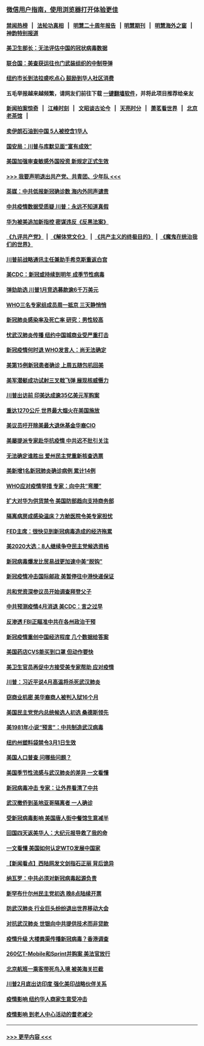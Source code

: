 ### [微信用户指南，使用浏览器打开体验更佳](https://github.com/gfw-breaker/banned-news1/blob/master/indexes/wechat-guide.md?t=0)
#### [禁闻热榜](热点新闻.md?t=0)  &nbsp;&nbsp;|&nbsp;&nbsp; [法轮功真相](https://github.com/gfw-breaker/truth/blob/master/README.md?t=0) &nbsp;&nbsp;|&nbsp;&nbsp; [明慧二十周年报告](https://github.com/gfw-breaker/mh-reports/blob/master/README.md?t=0) &nbsp;&nbsp;|&nbsp;&nbsp;[明慧期刊](https://github.com/gfw-breaker/mh-qikan) &nbsp;&nbsp;|&nbsp;&nbsp; [明慧海外之窗](https://github.com/gfw-breaker/mh-news/blob/master/README.md?t=0) &nbsp;&nbsp;|&nbsp;&nbsp; [神韵特别报道](https://github.com/gfw-breaker/mh-news/blob/master/shenyun.md?t=0)
#### [美卫生部长：无法评估中国的冠状病毒数据](../pages/nsc412/n11869301.md?t=02150122) 
#### [联合国：美查获运往也门武装组织的中制导弹](../pages/nsc412/n11868677.md?t=02150122) 
#### [纽约市长到法拉盛吃点心  鼓励到华人社区消费](../pages/nsc412/n11868197.md?t=02150122) 
#### 五毛举报越来越频繁，请网友们前往下载 [一键翻墙软件](https://github.com/gfw-breaker/ssr-accounts)，并将此项目推荐给亲友
#### [新闻拍案惊奇](https://github.com/gfw-breaker/banned-news1/blob/master/pages/link4.md) &nbsp;&nbsp;|&nbsp;&nbsp; [江峰时刻](https://github.com/gfw-breaker/banned-news1/blob/master/pages/link4.md) &nbsp;&nbsp;|&nbsp;&nbsp; [文昭谈古论今](https://github.com/gfw-breaker/banned-news1/blob/master/pages/link4.md) &nbsp;&nbsp;|&nbsp;&nbsp; [天亮时分](https://github.com/gfw-breaker/banned-news1/blob/master/pages/link4.md) &nbsp;&nbsp;|&nbsp;&nbsp; [萧茗看世界](https://github.com/gfw-breaker/banned-news1/blob/master/pages/link4.md) &nbsp;&nbsp;|&nbsp;&nbsp; [北京老茶馆](https://github.com/gfw-breaker/banned-news1/blob/master/pages/link4.md) &nbsp;&nbsp;|&nbsp;&nbsp; 
#### [卖伊朗石油到中国  5人被控含1华人](../pages/nsc412/n11867988.md?t=02150122) 
#### [国安局：川普与库默见面“富有成效”](../pages/nsc412/n11867976.md?t=02150122) 
#### [美国加强审查敏感外国投资 新规定正式生效](../pages/nsc412/n11868041.md?t=02150122) 
#### [>>> 我要声明退出共产党、共青团、少年队 <<<](https://github.com/begood0513/goodnews/blob/master/quit/letter.md) 
#### [英媒：中共低报新冠确诊数 海内外同声谴责](../pages/nsc412/n11867421.md?t=02150122) 
#### [中共疫情数据受质疑 川普：永远不知道真假](../pages/nsc412/n11867195.md?t=02150122) 
#### [华为被美追加新指控 密谋违反《反黑法案》](../pages/nsc412/n11867191.md?t=02150122) 
#### [《九评共产党》](https://github.com/begood0513/9ping.md/blob/master/README.md) &nbsp;|&nbsp; [《解体党文化》](../../../../jtdwh.md/blob/master/README.md)  &nbsp;|&nbsp; [《共产主义的终极目的》](../../../../gczydzjmd.md/blob/master/README.md) &nbsp;|&nbsp; [《魔鬼在统治我们的世界》](../../../../mgztzwmdsj.md/blob/master/README.md) 
#### [川普前战略通讯主任兼助手希克斯重返白宫](../pages/nsc412/n11867104.md?t=02150122) 
#### [美CDC：新冠或持续到明年 成季节性病毒](../pages/nsc412/n11867279.md?t=02150122) 
#### [弹劾助选 川普1月竞选募款逾6千万美元](../pages/nsc412/n11866950.md?t=02150122) 
#### [WHO三名专家组成员周一抵京 三天静悄悄](../pages/nsc412/n11866947.md?t=02150122) 
#### [新冠肺炎感染率及死亡率 研究：男性较高](../pages/nsc412/n11866956.md?t=02150122) 
#### [忧武汉肺炎传播 纽约中国城商业受严重打击](../pages/nsc412/n11866902.md?t=02150122) 
#### [新冠疫情何时退 WHO发言人：尚无法确定](../pages/nsc412/n11866864.md?t=02150122) 
#### [美第15例新冠患者确诊 上周五随包机回美](../pages/nsc412/n11866852.md?t=02150122) 
#### [美军潜艇成功试射三叉戟飞弹 展现核威慑力](../pages/nsc412/n11866046.md?t=02150122) 
#### [川普出访前 印美达成逾35亿美元军购案](../pages/nsc412/n11865444.md?t=02150122) 
#### [重达1270公斤 世界最大烟火在美国施放](../pages/nsc412/n11865198.md?t=02150122) 
#### [美议员吁开除美最大退休基金华裔CIO](../pages/nsc412/n11865230.md?t=02150122) 
#### [美屡提派专家赴华抗疫情 中共迟不批引关注](../pages/nsc412/n11864719.md?t=02150122) 
#### [无法确定谁胜出 爱州民主党重新核查选票](../pages/nsc412/n11864830.md?t=02150122) 
#### [美新增1名新冠肺炎确诊病例 累计14例](../pages/nsc412/n11864893.md?t=02150122) 
#### [WHO应对疫情举措 专家：向中共“弯腰”](../pages/nsc412/n11864727.md?t=02150122) 
#### [扩大对华为供货禁令 美国防部趋向支持商务部](../pages/nsc412/n11864773.md?t=02150122) 
#### [隔离病房成感染温床？方舱医院令美专家担忧](../pages/nsc412/n11864575.md?t=02150122) 
#### [FED主席：很快见到新冠病毒造成的经济拖累](../pages/nsc412/n11864507.md?t=02150122) 
#### [美2020大选：8人继续争夺民主党候选资格](../pages/nsc412/n11864327.md?t=02150122) 
#### [新冠病毒爆发比贸易战更加速中美“脱钩”](../pages/nsc412/n11864470.md?t=02150122) 
#### [新冠疫情冲击国际邮政 美暂停往中港快递保证](../pages/nsc412/n11864207.md?t=02150122) 
#### [共和党资深参议员开始调查拜登父子](../pages/nsc412/n11863984.md?t=02150122) 
#### [中共预测疫情4月消退 美CDC：言之过早](../pages/nsc412/n11864310.md?t=02150122) 
#### [反渗透 FBI正瞄准中共在各州政治干预](../pages/nsc412/n11864300.md?t=02150122) 
#### [新冠疫情重创中国经济程度 几个数据给答案](../pages/nsc412/n11864203.md?t=02150122) 
#### [美国药店CVS能买到口罩 但动作要快](../pages/nsc412/n11862438.md?t=02150122) 
#### [美卫生官员再促中方接受美专家帮助 应对疫情](../pages/nsc412/n11864043.md?t=02150122) 
#### [川普：习近平说4月高温将杀死武汉肺炎](../pages/nsc412/n11860814.md?t=02150122) 
#### [窃商业机密 美华裔商人被判入狱16个月](../pages/nsc412/n11863911.md?t=02150122) 
#### [美国民主党党内总统候选人初选 桑德斯领先](../pages/nsc412/n11863475.md?t=02150122) 
#### [美1981年小说“预言”：中共制造武汉病毒](../pages/nsc412/n11863306.md?t=02150122) 
#### [纽约州塑料袋禁令3月1日生效](../pages/nsc412/n11862832.md?t=02150122) 
#### [美国人口普查  问哪些问题？](../pages/nsc412/n11862808.md?t=02150122) 
#### [美国季节性流感与武汉肺炎的差异 一文看懂](../pages/nsc412/n11862428.md?t=02150122) 
#### [新冠病毒冲击 专家：让外界看清了中共](../pages/nsc412/n11862280.md?t=02150122) 
#### [武汉撤侨到圣地亚哥隔离者 一人确诊](../pages/nsc412/n11862460.md?t=02150122) 
#### [受新冠病毒影响 美国唐人街中餐馆生意减半](../pages/nsc412/n11861940.md?t=02150122) 
#### [回国四天返美华人：大纪元报导救了我的命](../pages/nsc412/n11862181.md?t=02150122) 
#### [一文看懂 美国如何认定WTO发展中国家](../pages/nsc412/n11862051.md?t=02150122) 
#### [【新闻看点】西陆网发文剑指石正丽 背后诡异](../pages/nsc412/n11861792.md?t=02150122) 
#### [纳瓦罗：中共必须对新冠病毒起源负责](../pages/nsc412/n11861810.md?t=02150122) 
#### [新罕布什尔州民主党初选 晚8点陆续开票](../pages/nsc412/n11861872.md?t=02150122) 
#### [防武汉肺炎 行业巨头纷纷退出世界移动大会](../pages/nsc412/n11861795.md?t=02150122) 
#### [对抗武汉肺炎 世银向中共提供技术而非贷款](../pages/nsc412/n11861652.md?t=02150122) 
#### [疫情升级 大楼粪渠传播新冠病毒？香港调查](../pages/nsc412/n11861556.md?t=02150122) 
#### [260亿T-Mobile和Sprint并购案 美法官放行](../pages/nsc412/n11861511.md?t=02150122) 
#### [北京航班一乘客带死鸟入境 被美海关拦截](../pages/nsc412/n11861317.md?t=02150122) 
#### [川普2月底出访印度 强化美印战略伙伴关系](../pages/nsc412/n11860557.md?t=02150122) 
#### [疫情影响  纽约华人商家生意受冲击](../pages/nsc412/n11860284.md?t=02150122) 
#### [疫情影响  到老人中心活动的耆老减少](../pages/nsc412/n11860199.md?t=02150122) 

----
#### [ >>> 更早内容 <<< ](../indexes/nsc412-earlier.md)

